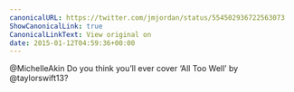 ```yaml
---
canonicalURL: https://twitter.com/jmjordan/status/554502936722563073
ShowCanonicalLink: true
CanonicalLinkText: View original on
date: 2015-01-12T04:59:36+00:00
---
```

@MichelleAkin Do you think you’ll ever cover ‘All Too Well’ by @taylorswift13?